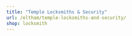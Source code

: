 ```yaml
---
title: "Temple Locksmiths & Security"
url: /eltham/temple-locksmiths-and-security/
shop: locksmith
---
```

